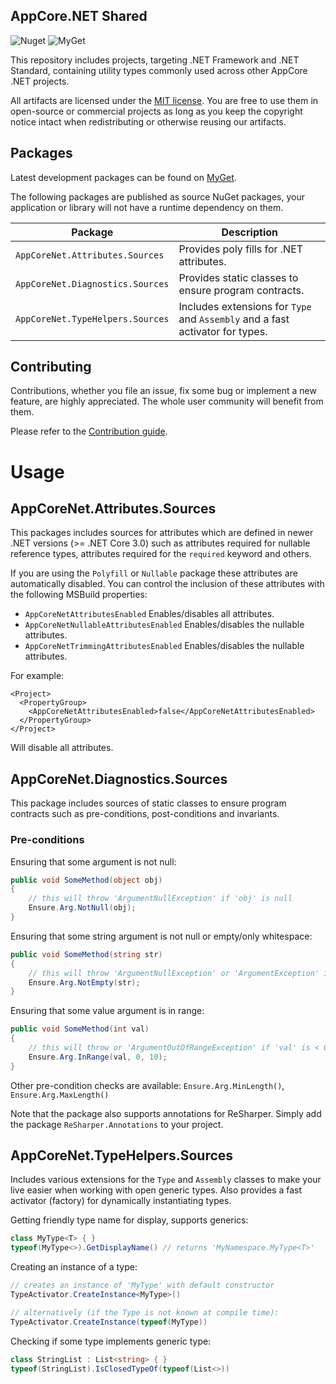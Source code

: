 AppCore.NET Shared
------------------

![Nuget](https://img.shields.io/nuget/v/AppCoreNet.Attributes.Sources?label=NuGet) ![MyGet](https://img.shields.io/myget/appcorenet/vpre/AppCoreNet.Attributes.Sources?label=MyGet)

This repository includes projects, targeting .NET Framework and .NET Standard, containing utility types commonly
used across other AppCore .NET projects.

All artifacts are licensed under the [MIT license](LICENSE). You are free to use them in open-source or commercial
projects as long as you keep the copyright notice intact when redistributing or otherwise reusing our artifacts.

## Packages

Latest development packages can be found on [MyGet](https://www.myget.org/gallery/appcorenet).

The following packages are published as source NuGet packages, your application or library will not
have a runtime dependency on them.

| Package                          | Description                                                                   |
|----------------------------------|-------------------------------------------------------------------------------|
| `AppCoreNet.Attributes.Sources`  | Provides poly fills for .NET attributes.                                      |
| `AppCoreNet.Diagnostics.Sources` | Provides static classes to ensure program contracts.                          |
| `AppCoreNet.TypeHelpers.Sources` | Includes extensions for `Type` and `Assembly` and a fast activator for types. |

## Contributing

Contributions, whether you file an issue, fix some bug or implement a new feature, are highly appreciated. The whole user community
will benefit from them.

Please refer to the [Contribution guide](CONTRIBUTING.md).

# Usage

## AppCoreNet.Attributes.Sources

This packages includes sources for attributes which are defined in newer .NET versions (>= .NET Core 3.0) such as
attributes required for nullable reference types, attributes required for the `required` keyword and others.

If you are using the `Polyfill` or `Nullable` package these attributes are automatically disabled. You can control the
inclusion of these attributes with the following MSBuild properties:

- `AppCoreNetAttributesEnabled`
  Enables/disables all attributes.
- `AppCoreNetNullableAttributesEnabled`
  Enables/disables the nullable attributes.
- `AppCoreNetTrimmingAttributesEnabled`
  Enables/disables the nullable attributes.


For example:

```msbuild
<Project>
  <PropertyGroup>
    <AppCoreNetAttributesEnabled>false</AppCoreNetAttributesEnabled>
  </PropertyGroup>
</Project>
```

Will disable all attributes.

## AppCoreNet.Diagnostics.Sources

This package includes sources of static classes to ensure program contracts such as pre-conditions, post-conditions and
invariants.

### Pre-conditions

Ensuring that some argument is not null:
```csharp
public void SomeMethod(object obj)
{
    // this will throw 'ArgumentNullException' if 'obj' is null
    Ensure.Arg.NotNull(obj);
}
```

Ensuring that some string argument is not null or empty/only whitespace:
```csharp
public void SomeMethod(string str)
{
    // this will throw 'ArgumentNullException' or 'ArgumentException' if 'str' is null or empty
    Ensure.Arg.NotEmpty(str);
}
```

Ensuring that some value argument is in range:
```csharp
public void SomeMethod(int val)
{
    // this will throw or 'ArgumentOutOfRangeException' if 'val' is < 0 || > 10
    Ensure.Arg.InRange(val, 0, 10);
}
```

Other pre-condition checks are available: `Ensure.Arg.MinLength()`, `Ensure.Arg.MaxLength()`

Note that the package also supports annotations for ReSharper. Simply add the package `ReSharper.Annotations` to your
project.

## AppCoreNet.TypeHelpers.Sources

Includes various extensions for the `Type` and `Assembly` classes to make your live easier when working
with open generic types. Also provides a fast activator (factory) for dynamically instantiating types.

Getting friendly type name for display, supports generics:
```csharp
class MyType<T> { }
typeof(MyType<>).GetDisplayName() // returns 'MyNamespace.MyType<T>'
```

Creating an instance of a type:

```csharp
// creates an instance of 'MyType' with default constructor
TypeActivator.CreateInstance<MyType>()

// alternatively (if the Type is not known at compile time):
TypeActivator.CreateInstance(typeof(MyType))
```

Checking if some type implements generic type:

```csharp
class StringList : List<string> { }
typeof(StringList).IsClosedTypeOf(typeof(List<>))
```
